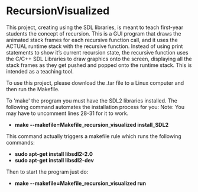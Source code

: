 # RecursionVisualized
This project, creating using the SDL libraries, is meant to teach first-year students the concept of recursion.
This is a GUI program that draws the animated stack frames for each recursive function call, and it uses the ACTUAL runtime stack with the recursive function. Instead of using print statements to show it’s current recursion state, the recursive function uses the C/C++ SDL Libraries to draw graphics onto the screen, displaying all the stack frames as they get pushed and popped onto the runtime stack. This is intended as a teaching tool.

To use this project, please download the .tar file to a Linux computer and then run the Makefile.

To 'make' the program you must have the SDL2 libraries installed.
The following command automates the installation process for you:
Note: You may have to uncomment lines 28-31 for it to work.
<br>
<b>
* make --makefile=Makefile_recursion_visualized install_SDL2
</b>

This command actually triggers a makefile rule which runs the following commands:
<br>
<b>
* sudo apt-get install libsdl2-2.0
* sudo apt-get install libsdl2-dev
</b>

Then to start the program just do:
<b>
* make --makefile=Makefile_recursion_visualized run
</b>


